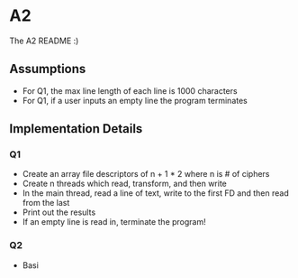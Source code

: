 # A2
The A2 README :)

## Assumptions
- For Q1, the max line length of each line is 1000 characters
- For Q1, if a user inputs an empty line the program terminates

## Implementation Details
### Q1
- Create an array file descriptors of n + 1 * 2 where n is # of ciphers
- Create n threads which read, transform, and then write
- In the main thread, read a line of text, write to the first FD and then read from the last
- Print out the results
- If an empty line is read in, terminate the program!

### Q2
- Basi
